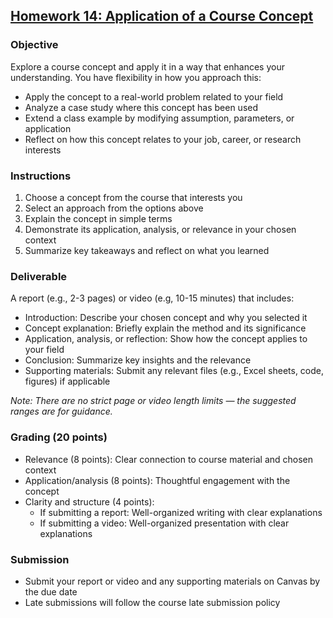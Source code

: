 ## [Homework 14: Application of a Course Concept](https://aselshall.github.io/aea/hw/hw14)

### Objective
Explore a course concept and apply it in a way that enhances your understanding. You have flexibility in how you approach this:  
- Apply the concept to a real-world problem related to your field
- Analyze a case study where this concept has been used  
- Extend a class example by modifying assumption, parameters, or application
- Reflect on how this concept relates to your job, career, or research interests

### Instructions
1. Choose a concept from the course that interests you  
2. Select an approach from the options above  
3. Explain the concept in simple terms 
4. Demonstrate its application, analysis, or relevance in your chosen context  
5. Summarize key takeaways and reflect on what you learned

### Deliverable  
A report (e.g., 2-3 pages) or video (e.g, 10-15 minutes) that includes:  
- Introduction: Describe your chosen concept and why you selected it
- Concept explanation: Briefly explain the method and its significance
- Application, analysis, or reflection: Show how the concept applies to your field
- Conclusion: Summarize key insights and the relevance
- Supporting materials: Submit any relevant files (e.g., Excel sheets, code, figures) if applicable

*Note: There are no strict page or video length limits — the suggested ranges are for guidance.*

### Grading (20 points)  
- Relevance (8 points): Clear connection to course material and chosen context  
- Application/analysis (8 points): Thoughtful engagement with the concept
- Clarity and structure (4 points):
  - If submitting a report: Well-organized writing with clear explanations
  - If submitting a video: Well-organized presentation with clear explanations
  
### Submission  
- Submit your report or video and any supporting materials on Canvas by the due date
- Late submissions will follow the course late submission policy  
